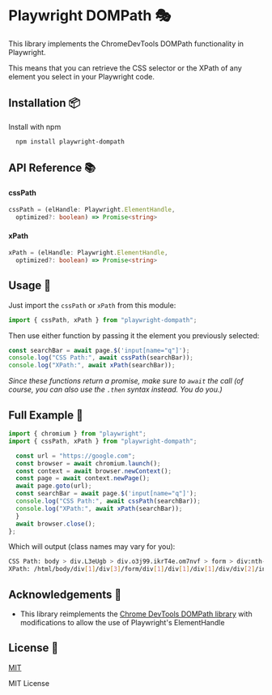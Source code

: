 ﻿# Playwright DOMPath 🎭

This library implements the ChromeDevTools DOMPath functionality in Playwright.

This means that you can retrieve the CSS selector or the XPath of any element you select in your Playwright code.

## Installation 📦

Install with npm

```bash
  npm install playwright-dompath
```

## API Reference 📚

#### cssPath

```typescript
cssPath = (elHandle: Playwright.ElementHandle,
  optimized?: boolean) => Promise<string>
```

#### xPath

```typescript
xPath = (elHandle: Playwright.ElementHandle,
  optimized?: boolean) => Promise<string>
```

## Usage 🔧

Just import the `cssPath` or `xPath` from this module:

```typescript
import { cssPath, xPath } from "playwright-dompath";
```

Then use either function by passing it the element you previously selected:

```typescript
const searchBar = await page.$('input[name="q"]');
console.log("CSS Path:", await cssPath(searchBar));
console.log("XPath:", await xPath(searchBar));
```

_Since these functions return a promise, make sure to `await` the call (of course, you can also use the `.then` syntax instead. You do you.)_

## Full Example 🎁

```typescript
import { chromium } from "playwright";
import { cssPath, xPath } from "playwright-dompath";

  const url = "https://google.com";
  const browser = await chromium.launch();
  const context = await browser.newContext();
  const page = await context.newPage();
  await page.goto(url);
  const searchBar = await page.$('input[name="q"]');
  console.log("CSS Path:", await cssPath(searchBar));
  console.log("XPath:", await xPath(searchBar));
  }
  await browser.close();
};
```

Which will output (class names may vary for you):

```bash
CSS Path: body > div.L3eUgb > div.o3j99.ikrT4e.om7nvf > form > div:nth-child(1) > div.A8SBwf > div.RNNXgb > div > div.a4bIc > input
XPath: /html/body/div[1]/div[3]/form/div[1]/div[1]/div[1]/div/div[2]/input
```

## Acknowledgements 🤗

- This library reimplements the [Chrome DevTools DOMPath library](https://github.com/ChromeDevTools/devtools-frontend/blob/b6a3b2ae8a4c1d5847c2bb1535377e13ee3045be/front_end/panels/elements/DOMPath.ts) with modifications to allow the use of Playwright's ElementHandle

## License 📝

[MIT](https://choosealicense.com/licenses/mit/)

MIT License
